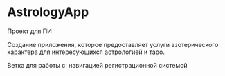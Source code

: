# AstrologyApp
Проект для ПИ

Создание приложения, которое предоставляет услуги эзотерического характера для интересующихся астрологией и таро.

Ветка для работы с:
навигацией 
регистрационной системой
